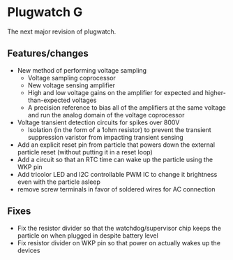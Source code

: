 Plugwatch G
===========

The next major revision of plugwatch.

## Features/changes
- New method of performing voltage sampling
  - Voltage sampling coprocessor
  - New voltage sensing amplifier 
  - High and low voltage gains on the amplifier for expected and higher-than-expected voltages
  - A precision reference to bias all of the amplifiers at the same voltage and run the analog domain of the voltage coprocessor
- Voltage transient detection circuits for spikes over 800V
  - Isolation (in the form of a 1ohm resistor) to prevent the transient suppression varistor from impacting transient sensing
- Add an explicit reset pin from particle that powers down the external particle reset (without putting it in a reset loop)
- Add a circuit so that an RTC time can wake up the particle using the WKP pin
- Add tricolor LED and I2C controllable PWM IC to change it brightness even with the particle asleep
- remove screw terminals in favor of soldered wires for AC connection

## Fixes
- Fix the resistor divider so that the watchdog/supervisor chip keeps the particle on when plugged in despite battery level
- Fix resistor divider on WKP pin so that power on actually wakes up the devices

